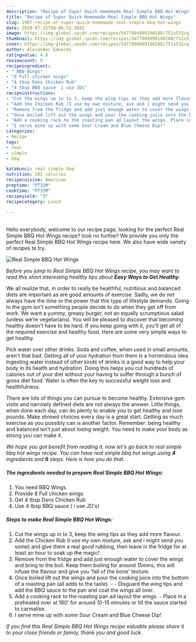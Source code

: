 ```yaml
---
description: "Recipe of Super Quick Homemade Real Simple BBQ Hot Wings"
title: "Recipe of Super Quick Homemade Real Simple BBQ Hot Wings"
slug: 1987-recipe-of-super-quick-homemade-real-simple-bbq-hot-wings
date: 2020-07-25T08:06:52.360Z
image: https://img-global.cpcdn.com/recipes/5477804999180288/751x532cq70/real-simple-bbq-hot-wings-recipe-main-photo.jpg
thumbnail: https://img-global.cpcdn.com/recipes/5477804999180288/751x532cq70/real-simple-bbq-hot-wings-recipe-main-photo.jpg
cover: https://img-global.cpcdn.com/recipes/5477804999180288/751x532cq70/real-simple-bbq-hot-wings-recipe-main-photo.jpg
author: Alexander Edwards
ratingvalue: 4.8
reviewcount: 9
recipeingredient:
- " BBQ Wings"
- "8 Full chicken wings"
- "4 tbsp Dans Chicken Rub"
- "4 tbsp BBQ sauce  i use JDs"
recipeinstructions:
- "Cut the wings up in to 3, keep the wing tips as they add more flavour."
- "Add the Chicken Rub (I use my own mixture, ask and i might send you some) and give them a real good rubbing, then leave in the fridge for at least an hour to soak up the magic!"
- "Remove from the fridge and add just enough water to cover the wings and bring to the boil. Keep them boiling for around 15mins, this will infuse the flavour and give  you &#39;fall of the bone&#39; texture."
- "Once boiled lift out the wings and pour the cooking juice into the bottom of a roasting pan (all adds to the taste).  Disguard the wing tips and add the BBQ sauce to the pan and coat the wings all over."
- "Add a cooking rack to the roasting pan ad layout the wings. Place in a preheated over at 180&#39; for around 10-15 minutes or till the sauce started to carmalise."
- "I serve mine up with some Sour Cream and Blue Cheese Dip!"
categories:
- Recipe
tags:
- real
- simple
- bbq

katakunci: real simple bbq 
nutrition: 281 calories
recipecuisine: American
preptime: "PT32M"
cooktime: "PT37M"
recipeyield: "3"
recipecategory: Lunch

---
```

<br>
Hello everybody, welcome to our recipe page, looking for the perfect Real Simple BBQ Hot Wings recipe? look no further! We provide you only the perfect Real Simple BBQ Hot Wings recipe here. We also have wide variety of recipes to try.
<br>


![Real Simple BBQ Hot Wings](https://img-global.cpcdn.com/recipes/5477804999180288/751x532cq70/real-simple-bbq-hot-wings-recipe-main-photo.jpg)

<i>Before you jump to Real Simple BBQ Hot Wings recipe, you may want to read this short interesting healthy tips about <strong>Easy Ways to Get Healthy</strong>.</i>

We all realize that, in order to really be healthful, nutritious and balanced diets are important as are good amounts of exercise. Sadly, we do not always have the time or the power that this type of lifestyle demands. Going to the gym isn't something people decide to do when they get off from work. We want a yummy, greasy burger, not an equally scrumptious salad (unless we’re vegetarians). You will be pleased to discover that becoming healthy doesn't have to be hard. If you keep going with it, you'll get all of the required exercise and healthy food. Here are some very simple ways to get healthy.

Pick water over other drinks. Soda and coffee, when used in small amounts, aren't that bad. Getting all of your hydration from them is a horrendous idea. Ingesting water instead of other kinds of drinks is a good way to help your body in its health and hydration. Doing this helps you cut hundreds of calories out of your diet without your having to suffer through a bunch of gross diet food. Water is often the key to successful weight loss and healthfulness.

There are lots of things you can pursue to become healthy. Extensive gym visits and narrowly defined diets are not always the answer. Little things, when done each day, can do plenty to enable you to get healthy and lose pounds. Make shrewd choices every day is a great start. Getting as much exercise as you possibly can is another factor. Remember: being healthy and balanced isn’t just about losing weight. You need to make your body as strong you can make it. 


<i>We hope you got benefit from reading it, now let's go back to real simple bbq hot wings recipe. You can have real simple bbq hot wings using <strong>4</strong> ingredients and <strong>6</strong> steps. Here is how you do that.
</i>

##### The ingredients needed to prepare Real Simple BBQ Hot Wings:

1. You need  BBQ Wings
1. Provide 8 Full chicken wings
1. Get 4 tbsp Dans Chicken Rub
1. Use 4 tbsp BBQ sauce ( i use JD&#39;s)


##### Steps to make Real Simple BBQ Hot Wings:

1. Cut the wings up in to 3, keep the wing tips as they add more flavour.
1. Add the Chicken Rub (I use my own mixture, ask and i might send you some) and give them a real good rubbing, then leave in the fridge for at least an hour to soak up the magic!
1. Remove from the fridge and add just enough water to cover the wings and bring to the boil. Keep them boiling for around 15mins, this will infuse the flavour and give  you &#39;fall of the bone&#39; texture.
1. Once boiled lift out the wings and pour the cooking juice into the bottom of a roasting pan (all adds to the taste). -  - Disguard the wing tips and add the BBQ sauce to the pan and coat the wings all over.
1. Add a cooking rack to the roasting pan ad layout the wings. - Place in a preheated over at 180&#39; for around 10-15 minutes or till the sauce started to carmalise.
1. I serve mine up with some Sour Cream and Blue Cheese Dip!


<i>If you find this Real Simple BBQ Hot Wings recipe valuable please share it to your close friends or family, thank you and good luck.</i>
